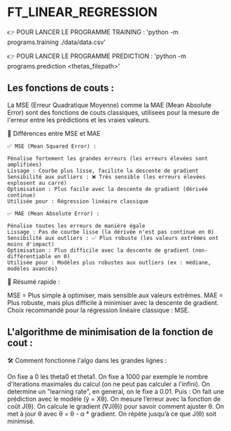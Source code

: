 # FT_LINEAR_REGRESSION

👉 POUR LANCER LE PROGRAMME TRAINING :
    'python -m programs.training ./data/data.csv'

👉 POUR LANCER LE PROGRAMME PREDICTION :
    'python -m programs.prediction <nombre mileage> <thetas_filepath>'

## Les fonctions de couts : 

La MSE (Erreur Quadratique Moyenne) comme la MAE (Mean Absolute Error) sont des fonctions
de couts classiques, utilisees pour la mesure de l'erreur entre les prédictions et les vraies 
valeurs.

📌 Différences entre MSE et MAE

    ✅ MSE (Mean Squared Error) :
    
    Pénalise fortement les grandes erreurs (les erreurs élevées sont amplifiées)
    Lissage : Courbe plus lisse, facilite la descente de gradient
    Sensibilité aux outliers : ❌ Très sensible (les erreurs élevées explosent au carré)
    Optimisation : Plus facile avec la descente de gradient (dérivée continue)
    Utilisée pour : Régression linéaire classique

    ✅ MAE (Mean Absolute Error) :

    Pénalise toutes les erreurs de manière égale
    Lissage : Pas de courbe lisse (la dérivée n'est pas continue en 0)
    Sensibilité aux outliers : ✅ Plus robuste (les valeurs extrêmes ont moins d'impact)
    Optimisation : Plus difficile avec la descente de gradient (non-différentiable en 0)
    Utilisée pour : Modèles plus robustes aux outliers (ex : médiane, modèles avancés)

📌 Résumé rapide :

MSE = Plus simple à optimiser, mais sensible aux valeurs extrêmes.
MAE = Plus robuste, mais plus difficile à minimiser avec la descente de gradient.
Choix recommandé pour la régression linéaire classique : MSE.


## L'algorithme de minimisation de la fonction de cout : 


🛠️ Comment fonctionne l'algo dans les grandes lignes :

On fixe a 0 les theta0 et theta1.
On fixe a 1000 par exemple le nombre d'iterations maximales du calcul (on ne peut pas calculer a l'infini).
On determine un "learning rate", en general, on le fixe a 0.01.
Puis :
On fait une prédiction avec le modèle (ŷ = Xθ).
On mesure l’erreur avec la fonction de coût J(θ).
On calcule le gradient (∇J(θ)) pour savoir comment ajuster θ.
On met à jour θ avec θ = θ - α * gradient.
On répète jusqu’à ce que J(θ) soit minimisé.